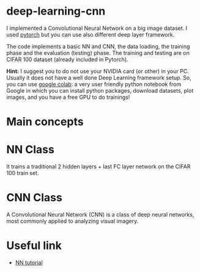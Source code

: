# deep-learning-cnn

I implemented a Convolutional Neural Network on a big image dataset. I used [pytorch](https://pytorch.org) but you can use also different deep layer framework.

The code implements a basic NN and CNN, the data loading, the training phase and the evaluation (testing) phase. The training and testing are on CIFAR 100 dataset (already included in Pytorch).

**Hint:** I suggest you to do not use your NVIDIA card (or other) in your PC. Usually it does not have a well done Deep Learning framework setup. So, you can use [google colab](https://colab.research.google.com/): a very user friendly python notebook from Google in which you can install python packages, download datasets, plot images, and you have a free GPU to do trainings!

# Main concepts



# NN Class

It trains a traditional 2 hidden layers + last FC layer network on the CIFAR 100 train set.

# CNN Class

A Convolutional Neural Network (CNN) is a class of deep neural networks, most commonly applied to analyzing visual imagery.

# Useful link

- [NN tutorial](https://pytorch.org/tutorials/beginner/blitz/neural_networks_tutorial.html)
